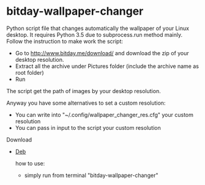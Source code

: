 # bitday-wallpaper-changer
Python script file that changes automatically the wallpaper of your Linux desktop. It requires Python 3.5 due to subprocess.run method mainly.
Follow the instruction to make work the script:
- Go to http://www.bitday.me/download/ and download the zip of your desktop resolution.
- Extract all the archive under Pictures folder (include the archive name as root folder)
- Run

The script get the path of images by your desktop resolution.

Anyway you have some alternatives to set a custom resolution:
- You can write into "~/.config/wallpaper_changer_res.cfg" your custom resolution
- You can pass in input to the script your custom resolution

Download
- <a href="https://github.com/Michedev/bitday-wallpaper-changer/raw/master/dist/deb/bitday-wallpaper-changer.deb"> Deb </a>
  
  how to use:
  - simply run from terminal "bitday-wallpaper-changer"
